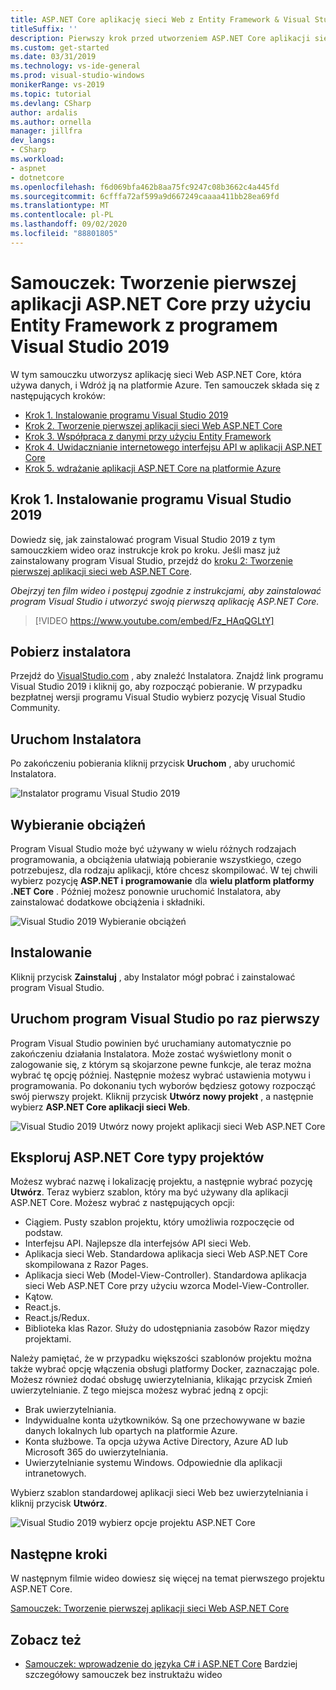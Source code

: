 ```yaml
---
title: ASP.NET Core aplikację sieci Web z Entity Framework & Visual Studio 2019
titleSuffix: ''
description: Pierwszy krok przed utworzeniem ASP.NET Core aplikacji sieci Web, Dowiedz się, jak zainstalować program Visual Studio 2019 z tym samouczkiem wideo oraz instrukcje krok po kroku.
ms.custom: get-started
ms.date: 03/31/2019
ms.technology: vs-ide-general
ms.prod: visual-studio-windows
monikerRange: vs-2019
ms.topic: tutorial
ms.devlang: CSharp
author: ardalis
ms.author: ornella
manager: jillfra
dev_langs:
- CSharp
ms.workload:
- aspnet
- dotnetcore
ms.openlocfilehash: f6d069bfa462b8aa75fc9247c08b3662c4a445fd
ms.sourcegitcommit: 6cfffa72af599a9d667249caaaa411bb28ea69fd
ms.translationtype: MT
ms.contentlocale: pl-PL
ms.lasthandoff: 09/02/2020
ms.locfileid: "88801805"
---
```

# <a name="tutorial-create-your-first-aspnet-core-app-using-entity-framework-with-visual-studio-2019"></a>Samouczek: Tworzenie pierwszej aplikacji ASP.NET Core przy użyciu Entity Framework z programem Visual Studio 2019

W tym samouczku utworzysz aplikację sieci Web ASP.NET Core, która używa danych, i Wdróż ją na platformie Azure. Ten samouczek składa się z następujących kroków:

- [Krok 1. Instalowanie programu Visual Studio 2019](#step-1-install-visual-studio-2019)
- [Krok 2. Tworzenie pierwszej aplikacji sieci Web ASP.NET Core](tutorial-aspnet-core-ef-step-02.md)
- [Krok 3. Współpraca z danymi przy użyciu Entity Framework](tutorial-aspnet-core-ef-step-03.md)
- [Krok 4. Uwidacznianie internetowego interfejsu API w aplikacji ASP.NET Core](tutorial-aspnet-core-ef-step-04.md)
- [Krok 5. wdrażanie aplikacji ASP.NET Core na platformie Azure](tutorial-aspnet-core-ef-step-05.md)

## <a name="step-1-install-visual-studio-2019"></a>Krok 1. Instalowanie programu Visual Studio 2019

Dowiedz się, jak zainstalować program Visual Studio 2019 z tym samouczkiem wideo oraz instrukcje krok po kroku. Jeśli masz już zainstalowany program Visual Studio, przejdź do [kroku 2: Tworzenie pierwszej aplikacji sieci web ASP.NET Core](tutorial-aspnet-core-ef-step-02.md).

_Obejrzyj ten film wideo i postępuj zgodnie z instrukcjami, aby zainstalować program Visual Studio i utworzyć swoją pierwszą aplikację ASP.NET Core._

> [!VIDEO https://www.youtube.com/embed/Fz_HAqQGLtY]

## <a name="download-the-installer"></a>Pobierz instalatora

Przejdź do [VisualStudio.com](https://visualstudio.com) , aby znaleźć Instalatora. Znajdź link programu Visual Studio 2019 i kliknij go, aby rozpocząć pobieranie. W przypadku bezpłatnej wersji programu Visual Studio wybierz pozycję Visual Studio Community.

## <a name="start-the-installer"></a>Uruchom Instalatora

Po zakończeniu pobierania kliknij przycisk **Uruchom** , aby uruchomić Instalatora.

![Instalator programu Visual Studio 2019](media/vs-2019/vs2019-installer.png)

## <a name="choose-workloads"></a>Wybieranie obciążeń

Program Visual Studio może być używany w wielu różnych rodzajach programowania, a obciążenia ułatwiają pobieranie wszystkiego, czego potrzebujesz, dla rodzaju aplikacji, które chcesz skompilować. W tej chwili wybierz pozycję **ASP.NET i programowanie** dla **wielu platform platformy .NET Core** . Później możesz ponownie uruchomić Instalatora, aby zainstalować dodatkowe obciążenia i składniki.

![Visual Studio 2019 Wybieranie obciążeń](media/vs-2019/vs2019-choose-workloads.png)

## <a name="install"></a>Instalowanie

Kliknij przycisk **Zainstaluj** , aby Instalator mógł pobrać i zainstalować program Visual Studio.

## <a name="run-visual-studio-for-the-first-time"></a>Uruchom program Visual Studio po raz pierwszy

Program Visual Studio powinien być uruchamiany automatycznie po zakończeniu działania Instalatora. Może zostać wyświetlony monit o zalogowanie się, z którym są skojarzone pewne funkcje, ale teraz można wybrać tę opcję później. Następnie możesz wybrać ustawienia motywu i programowania. Po dokonaniu tych wyborów będziesz gotowy rozpocząć swój pierwszy projekt. Kliknij przycisk **Utwórz nowy projekt** , a następnie wybierz **ASP.NET Core aplikacji sieci Web**.

![Visual Studio 2019 Utwórz nowy projekt aplikacji sieci Web ASP.NET Core](media/vs-2019/vs2019-create-new-project.png)

## <a name="explore-aspnet-core-project-types"></a>Eksploruj ASP.NET Core typy projektów

Możesz wybrać nazwę i lokalizację projektu, a następnie wybrać pozycję **Utwórz**. Teraz wybierz szablon, który ma być używany dla aplikacji ASP.NET Core. Możesz wybrać z następujących opcji:

- Ciągiem. Pusty szablon projektu, który umożliwia rozpoczęcie od podstaw.
- Interfejsu API. Najlepsze dla interfejsów API sieci Web.
- Aplikacja sieci Web. Standardowa aplikacja sieci Web ASP.NET Core skompilowana z Razor Pages.
- Aplikacja sieci Web (Model-View-Controller). Standardowa aplikacja sieci Web ASP.NET Core przy użyciu wzorca Model-View-Controller.
- Kątow.
- React.js.
- React.js/Redux.
- Biblioteka klas Razor. Służy do udostępniania zasobów Razor między projektami.

Należy pamiętać, że w przypadku większości szablonów projektu można także wybrać opcję włączenia obsługi platformy Docker, zaznaczając pole. Możesz również dodać obsługę uwierzytelniania, klikając przycisk Zmień uwierzytelnianie. Z tego miejsca możesz wybrać jedną z opcji:

- Brak uwierzytelniania.
- Indywidualne konta użytkowników. Są one przechowywane w bazie danych lokalnych lub opartych na platformie Azure.
- Konta służbowe. Ta opcja używa Active Directory, Azure AD lub Microsoft 365 do uwierzytelniania.
- Uwierzytelnianie systemu Windows. Odpowiednie dla aplikacji intranetowych.

Wybierz szablon standardowej aplikacji sieci Web bez uwierzytelniania i kliknij przycisk **Utwórz**.

![Visual Studio 2019 wybierz opcje projektu ASP.NET Core](media/vs-2019/vs2019-choose-aspnetcore-project.png)

## <a name="next-steps"></a>Następne kroki

W następnym filmie wideo dowiesz się więcej na temat pierwszego projektu ASP.NET Core.

[Samouczek: Tworzenie pierwszej aplikacji sieci Web ASP.NET Core](tutorial-aspnet-core-ef-step-02.md)

## <a name="see-also"></a>Zobacz też

- [Samouczek: wprowadzenie do języka C# i ASP.NET Core](tutorial-aspnet-core.md) Bardziej szczegółowy samouczek bez instruktażu wideo
